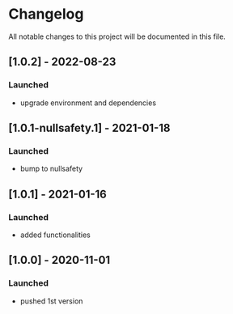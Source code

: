 # Changelog
All notable changes to this project will be documented in this file.

## [1.0.2] - 2022-08-23
### Launched
- upgrade environment and dependencies

## [1.0.1-nullsafety.1] - 2021-01-18
### Launched
- bump to nullsafety

## [1.0.1] - 2021-01-16
### Launched
- added functionalities

## [1.0.0] - 2020-11-01
### Launched
- pushed 1st version